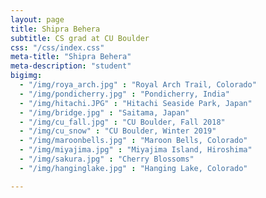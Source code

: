 ```yaml
---
layout: page
title: Shipra Behera
subtitle: CS grad at CU Boulder
css: "/css/index.css"
meta-title: "Shipra Behera"
meta-description: "student"
bigimg:
  - "/img/roya_arch.jpg" : "Royal Arch Trail, Colorado"
  - "/img/pondicherry.jpg" : "Pondicherry, India"
  - "/img/hitachi.JPG" : "Hitachi Seaside Park, Japan"
  - "/img/bridge.jpg" : "Saitama, Japan"
  - "/img/cu_fall.jpg" : "CU Boulder, Fall 2018"
  - "/img/cu_snow" : "CU Boulder, Winter 2019"
  - "/img/maroonbells.jpg" : "Maroon Bells, Colorado"
  - "/img/miyajima.jpg" : "Miyajima Island, Hiroshima"
  - "/img/sakura.jpg" : "Cherry Blossoms"
  - "/img/hanginglake.jpg" : "Hanging Lake, Colorado"

---
```



